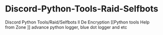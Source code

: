 # Discord-Python-Tools-Raid-Selfbots
Discord Python Tools/Raid/Selfbots ll De Encryption [[Python tools Help from Zone ]] advance python logger, blue dot logger and etc
